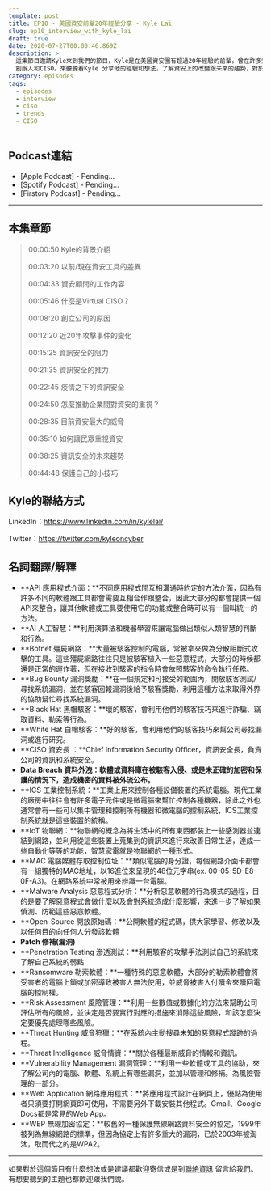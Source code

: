 ```yaml
---
template: post
title: EP10 - 美國資安前輩20年經驗分享 - Kyle Lai
slug: ep10_interview_with_kyle_lai
draft: true
date: 2020-07-27T00:00:46.869Z
description: >
  這集節目邀請Kyle來到我們的節目，Kyle是在美國資安圈有超過20年經驗的前輩，曾在許多知名大公司就職過，目前在KLC Consulting
  創辦人和CISO。來聽聽看Kyle 分享他的經驗和想法，了解資安上的改變跟未來的趨勢，對於資安發展的推力和阻力
category: episodes
tags:
  - episodes
  - interview
  - ciso
  - trends
  - CISO
---
```

## Podcast連結

* \[Apple Podcast] - Pending...
* \[Spotify Podcast] - Pending...
* \[Firstory Podcast] - Pending...

- - -

## 本集章節

> 00:00:50 Kyle的背景介紹
>
> 00:03:20 以前/現在資安工具的差異
>
> 00:04:33 資安顧問的工作內容
>
> 00:05:46 什麼是Virtual CISO？
>
> 00:08:20 創立公司的原因
>
> 00:12:20 近20年攻擊事件的變化
>
> 00:15:25 資訊安全的阻力
>
> 00:21:35 資訊安全的推力
>
> 00:22:45 疫情之下的資訊安全
>
> 00:24:50 怎麼推動企業間對資安的重視？
>
> 00:28:35 目前資安最大的威脅
>
> 00:35:10 如何讓民眾重視資安
>
> 00:38:25 資訊安全的未來趨勢
>
> 00:44:48 保護自己的小技巧

## Kyle的聯絡方式

LinkedIn：<https://www.linkedin.com/in/kylelai/>

Twitter：<https://twitter.com/kyleoncyber>

## 名詞翻譯/解釋

* **API 應用程式介面：**不同應用程式間互相溝通時約定的方法介面，因為有許多不同的軟體跟工具都會需要互相合作跟整合，因此大部分的都會提供一個API來整合，讓其他軟體或工具要使用它的功能或整合時可以有一個叫統一的方法。
* **AI 人工智慧：**利用演算法和機器學習來讓電腦做出類似人類智慧的判斷和行為。
* **Botnet 殭屍網路：**大量被駭客控制的電腦，常被拿來做為分散阻斷式攻擊的工具。這些殭屍網路往往只是被駭客植入一些惡意程式，大部分的時候都還是正常的運作著，但在接收到駭客的指令時會依照駭客的命令執行任務。
* **Bug Bounty 漏洞獎勵：**在一個規定和可接受的範圍內，開放駭客測試/尋找系統漏洞，並在駭客回報漏洞後給予駭客獎勵，利用這種方法來取得外界的協助幫忙尋找系統漏洞。
* **Black Hat 黑帽駭客：**壞的駭客，會利用他們的駭客技巧來進行詐騙、竊取資料、勒索等行為。
* **White Hat 白帽駭客：**好的駭客，會利用他們的駭客技巧來幫公司尋找漏洞或進行研究。
* **CISO 資安長 ：**Chief Information Security Officer，資訊安全長，負責公司的資訊和系統安全。
* **Data Breach 資料外洩：**軟體或資料庫在被駭客入侵、或是未正確的加密和保護的情況下，造成機密的資料被外流公布**。**
* **ICS 工業控制系統：**工業上用來控制各種設備裝置的系統電腦。現代工業的廠房中往往會有許多電子元件或是微電腦來幫忙控制各種機器，除此之外也通常會有一些可以集中管理和控制所有機器和微電腦的控制系統，ICS工業控制系統就是這些裝置的統稱。
* **IoT 物聯網：**物聯網的概念為將生活中的所有東西都裝上一些感測器並連結到網路，並利用從這些裝置上蒐集到的資訊來進行來改善日常生活，達成一些自動化等等的功能，智慧家電就是物聯網的一種形式。
* **MAC 電腦媒體存取控制位址：**類似電腦的身分證，每個網路介面卡都會有一組獨特的MAC地址，以16進位來呈現的48位元字串(ex. 00-05-5D-E8-0F-A3)。在網路系統中常被用來辨識一台電腦。
* **Malware Analysis 惡意程式分析：**分析惡意軟體的行為模式的過程，目的是要了解惡意程式會做什麼以及會對系統造成什麼影響，來進一步了解如果偵測、防範這些惡意軟體。
* **Open-Source 開放原始碼：**公開軟體的程式碼，供大家學習、修改以及以任何目的向任何人分發該軟體
* **Patch 修補(漏洞)**
* **Penetration Testing 滲透測試：**利用駭客的攻擊手法測試自己的系統來了解自己系統的弱點
* **Ransomware 勒索軟體：**一種特殊的惡意軟體，大部分的勒索軟體會將受害者的電腦上鎖或加密導致被害人無法使用，並威脅被害人付贖金來贖回電腦的控制權。
* **Risk Assessment 風險管理：**利用一些數值或數據化的方法來幫助公司評估所有的風險，並決定是否要實行對應的措施來消除這些風險，和該怎麼決定要優先處理哪些風險。
* **Threat Hunting 威脅狩獵：**在系統內主動搜尋未知的惡意程式蹤跡的過程。
* **Threat Intelligence 威脅情資：**關於各種最新威脅的情報和資訊。
* **Vulnerability Management 漏洞管理：**利用一些軟體或工具的協助，來了解公司內的電腦、軟體、系統上有哪些漏洞，並加以管理和修補。為風險管理的一部分。
* **Web Application 網路應用程式：**將應用程式設計在網頁上，優點為使用者只須要打開網頁即可使用，不需要另外下載安裝其他程式。Gmail、Google Docs都是常見的Web App。
* **WEP 無線加密協定：**較舊的一種保護無線網路資料安全的協定，1999年被列為無線網路的標準，但因為協定上有許多重大的漏洞，已於2003年被淘汰，取而代之的是WPA2。

- - -

如果對於這個節目有什麼想法或是建議都歡迎寄信或是到[聯絡資訊](/pages/contacts) 留言給我們。 有想要聽到的主題也都歡迎跟我們說。